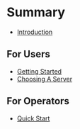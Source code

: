 # Summary

* [Introduction](README.md)

## For Users

* [Getting Started](chapter1.md)
* [Choosing A Server](choosing-a-server.md)

## For Operators

* [Quick Start](for-operators/quick-start.md)


